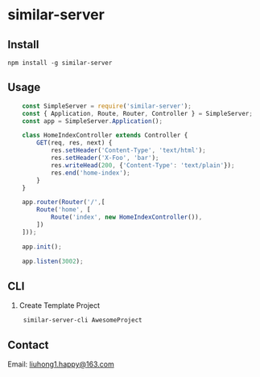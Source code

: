 # similar-server

## Install

    npm install -g similar-server

## Usage

``` js
    const SimpleServer = require('similar-server');
    const { Application, Route, Router, Controller } = SimpleServer;
    const app = SimpleServer.Application();

    class HomeIndexController extends Controller {
        GET(req, res, next) {
            res.setHeader('Content-Type', 'text/html');
            res.setHeader('X-Foo', 'bar');
            res.writeHead(200, {'Content-Type': 'text/plain'});
            res.end('home-index');
        }
    }

    app.router(Router('/',[
        Route('home', [
            Route('index', new HomeIndexController()),
        ])   
    ]));

    app.init();

    app.listen(3002);
```

## CLI

1. Create Template Project

        similar-server-cli AwesomeProject

## Contact

Email: [liuhong1.happy@163.com](mailto:liuhong1.happy@163.com)
